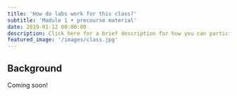 ```yaml
---
title: 'How do labs work for this class?'
subtitle: 'Module 1 • precourse material'
date: 2019-01-12 00:00:00
description: Click here for a brief description for how you can participate in our data-driven lab exercises either in-person or virtually.
featured_image: '/images/class.jpg'
---
```


## Background

Coming soon!

